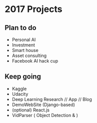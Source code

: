 # 2017 Projects

## Plan to do 
- Personal AI
 - Investment
 - Smart house
 - Asset consulting 
 - Facebook AI hack cup

## Keep going 

- Kaggle
- Udacity
- Deep Learning Research // App // Blog 
- DemoWebSite (Django-based)
- (optional) React.js
- VidParser ( Object Detection & )


